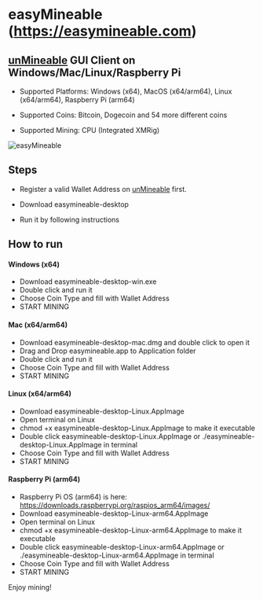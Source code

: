 
# easyMineable (https://easymineable.com)

## [unMineable](https://www.unmineable.com/?ref=yjax-uulc) GUI Client on Windows/Mac/Linux/Raspberry Pi

*  Supported Platforms: Windows (x64), MacOS (x64/arm64), Linux (x64/arm64), Raspberry Pi (arm64)

*  Supported Coins: Bitcoin, Dogecoin and 54 more different coins

* Supported Mining: CPU (Integrated XMRig)

![easyMineable](https://user-images.githubusercontent.com/84907652/120248955-8a9b3600-c2bc-11eb-9bc8-b3b4544b3a36.png)

## Steps

* Register a valid Wallet Address on [unMineable](https://www.unmineable.com/?ref=yjax-uulc) first.

* Download easymineable-desktop

* Run it by following instructions

## How to run

#### Windows (x64)

* Download  easymineable-desktop-win.exe
* Double click and run it
* Choose Coin Type and fill with Wallet Address
* START MINING

#### Mac (x64/arm64)

* Download easymineable-desktop-mac.dmg and double click to open it
* Drag and Drop easymineable.app to Application folder
* Double click and run it
* Choose Coin Type and fill with Wallet Address
* START MINING

#### Linux (x64/arm64)

* Download easymineable-desktop-Linux.AppImage
* Open terminal on Linux
* chmod +x easymineable-desktop-Linux.AppImage to make it executable
* Double click easymineable-desktop-Linux.AppImage or ./easymineable-desktop-Linux.AppImage in terminal
* Choose Coin Type and fill with Wallet Address
* START MINING

#### Raspberry Pi (arm64)

* Raspberry Pi OS (arm64) is here: https://downloads.raspberrypi.org/raspios_arm64/images/
* Download easymineable-desktop-Linux-arm64.AppImage
* Open terminal on Linux
* chmod +x easymineable-desktop-Linux-arm64.AppImage to make it executable
* Double click easymineable-desktop-Linux-arm64.AppImage or ./easymineable-desktop-Linux-arm64.AppImage in terminal
* Choose Coin Type and fill with Wallet Address
* START MINING

Enjoy mining!

